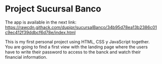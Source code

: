 # Project Sucursal Banco

The app is available in the next link: https://rawcdn.githack.com/dupjpr/sucursalBanco/34b95d78ea13b2386c01c9ec412f39ddbcf6d78e/index.html

This is my first personal project using HTML, CSS y JavaScript together. 
You are going to find a first view with the landing page where the users have to write their password to access to the banck and watch their financial information. 

